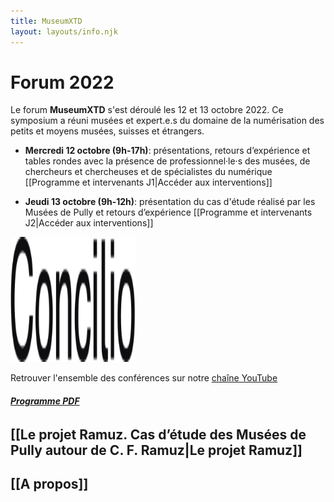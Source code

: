 ```yaml
---
title: MuseumXTD
layout: layouts/info.njk
---
```


# Forum 2022

Le forum **MuseumXTD** s'est déroulé les 12 et 13 octobre 2022. Ce symposium a réuni musées et expert.e.s du domaine de la numérisation des petits et moyens musées, suisses et étrangers.

- **Mercredi 12 octobre (9h-17h)**: présentations, retours d’expérience et tables rondes avec la présence de professionnel·le·s des musées, de chercheurs et chercheuses et de spécialistes du numérique
  [[Programme et intervenants J1|Accéder aux interventions]]

- **Jeudi 13 octobre (9h-12h)**: présentation du cas d'étude réalisé par les Musées de Pully et retours d’expérience
  [[Programme et intervenants J2|Accéder aux interventions]]

<picture>
  <source media="(min-width: 600px)" srcset="/images/MXTD_visuel2022_c.png" />
  <img alt="Anneau fin recouvert d'un damier gris et blanc" src="/images/Logo-Concilio.svg" aligne="center" width="200" height="200">
</picture>

Retrouver l'ensemble des conférences sur notre [chaîne YouTube](https://www.youtube.com/channel/UCTZJM5WsXDkH8QgMdACUNyw)
   
###### **[Programme PDF](https://kdrive.infomaniak.com/app/share/131928/8f8c02ba-4179-48de-86dd-9c13c2589316)**    

## [[Le projet Ramuz. Cas d’étude des Musées de Pully autour de C. F. Ramuz|Le projet Ramuz]]

## [[A propos]]